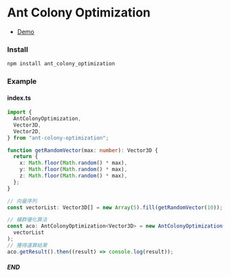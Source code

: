 # Ant Colony Optimization

- <a target='_blank' href='https://alsk1369854.github.io/AntColonyOptimization-ACO'>Demo</a>

### Install

```bash
npm install ant_colony_optimization
```

### Example

#### index.ts

```ts
import {
  AntColonyOptimization,
  Vector3D,
  Vector2D,
} from "ant-colony-optimization";

function getRandomVector(max: number): Vector3D {
  return {
    x: Math.floor(Math.random() * max),
    y: Math.floor(Math.random() * max),
    z: Math.floor(Math.random() * max),
  };
}

// 向量序列
const vectorList: Vector3D[] = new Array(5).fill(getRandomVector(10));

// 蟻群優化算法
const aco: AntColonyOptimization<Vector3D> = new AntColonyOptimization(
  vectorList
);
// 獲得運算結果
aco.getResult().then((result) => console.log(result));
```

#### _END_
